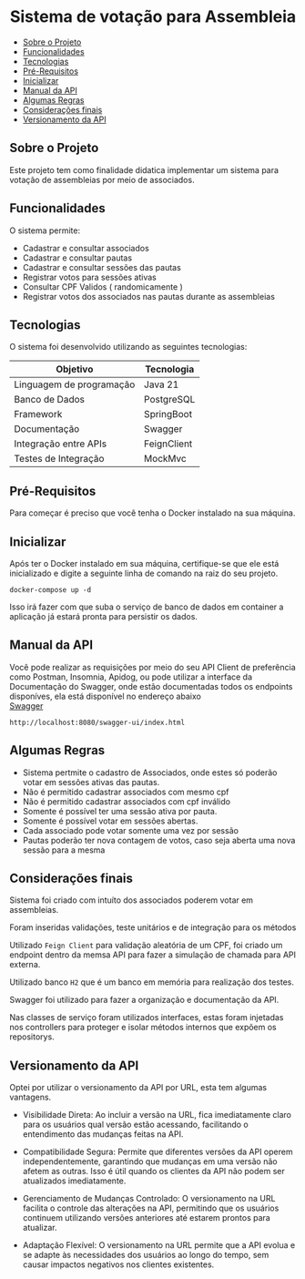 <p align="center">
  <h1 align="center">Sistema de votação para Assembleia</h1>
</p>

- [Sobre o Projeto](#sobre-o-projeto)
- [Funcionalidades](#funcionalidades)
- [Tecnologias](#tecnologias)
- [Pré-Requisitos](#pré-requisitos)
- [Inicializar](#inicializar)
- [Manual da API](#manual-da-api)
- [Algumas Regras](#algumas-regras)
- [Considerações finais](#considerações-finais)
- [Versionamento da API](#versionamento-da-api)

## Sobre o Projeto

Este projeto tem como finalidade didatica implementar um sistema para votação de assembleias por meio de associados.

## Funcionalidades

O sistema permite:

- Cadastrar e consultar associados
- Cadastrar e consultar pautas
- Cadastrar e consultar sessões das pautas
- Registrar votos para sessões ativas
- Consultar CPF Validos ( randomicamente )
- Registrar votos dos associados nas pautas durante as assembleias

## Tecnologias

O sistema foi desenvolvido utilizando as seguintes tecnologias:

| Objetivo | Tecnologia |
| ------ | ------ |
| Linguagem de programação | Java 21 |
| Banco de Dados | PostgreSQL |
| Framework | SpringBoot  |
| Documentação | Swagger  |
| Integração entre APIs | FeignClient  |
| Testes de Integração | MockMvc  |

## Pré-Requisitos

Para começar é preciso que você tenha o Docker instalado na sua máquina.

## Inicializar

Após ter o Docker instalado em sua máquina, certifique-se que ele está inicializado e digite a seguinte linha de comando na raiz do seu projeto.

`````
docker-compose up -d
`````

Isso irá fazer com que suba o serviço de banco de dados em container a aplicação já estará pronta para persistir os dados.

## Manual da API

Você pode realizar as requisições por meio do seu API Client de preferência como Postman, Insomnia, Apidog, ou pode utilizar a interface da Documentação do Swagger, onde estão documentadas todos os endpoints disponíves, ela está disponível no endereço abaixo <br>
[Swagger](http://localhost:8080/swagger-ui/index.html)

`````
http://localhost:8080/swagger-ui/index.html
`````

## Algumas Regras

- Sistema pertmite o cadastro de Associados, onde estes só poderão votar em sessões ativas das pautas.
- Não é permitido cadastrar associados com mesmo cpf
- Não é permitido cadastrar associados com cpf inválido
- Somente é possível ter uma sessão ativa por pauta.
- Somente é possível votar em sessões abertas.
- Cada associado pode votar somente uma vez por sessão
- Pautas poderão ter nova contagem de votos, caso seja aberta uma nova sessão para a mesma


## Considerações finais

Sistema foi criado com intuíto dos associados poderem votar em assembleias.

Foram inseridas validações, teste unitários e de integração para os métodos

Utilizado `Feign Client` para validação aleatória de um CPF, foi criado um endpoint dentro da memsa API para fazer a simulação de chamada para API externa.

Utilizado banco `H2` que é um banco em memória para realização dos testes.

Swagger foi utilizado para fazer a organização e documentação da API.

Nas classes de serviço foram utilizados interfaces, estas foram injetadas nos controllers para proteger e isolar métodos internos que expõem os repositorys.

## Versionamento da API

Optei por utilizar o versionamento da API por URL, esta tem algumas vantagens.

- Visibilidade Direta: Ao incluir a versão na URL, fica imediatamente claro para os usuários qual versão estão acessando, facilitando o entendimento das mudanças feitas na API.
  
- Compatibilidade Segura: Permite que diferentes versões da API operem independentemente, garantindo que mudanças em uma versão não afetem as outras. Isso é útil quando os clientes da API não podem ser atualizados imediatamente.
  
- Gerenciamento de Mudanças Controlado: O versionamento na URL facilita o controle das alterações na API, permitindo que os usuários continuem utilizando versões anteriores até estarem prontos para atualizar.
  
- Adaptação Flexível: O versionamento na URL permite que a API evolua e se adapte às necessidades dos usuários ao longo do tempo, sem causar impactos negativos nos clientes existentes.